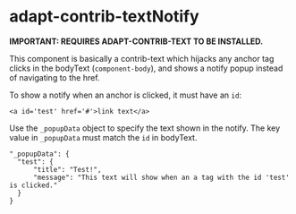# adapt-contrib-textNotify

**IMPORTANT: REQUIRES ADAPT-CONTRIB-TEXT TO BE INSTALLED.**

This component is basically a contrib-text which hijacks any anchor tag clicks in the bodyText (`component-body`), and shows a notify popup instead of navigating to the href.

To show a notify when an anchor is clicked, it must have an `id`:
```
<a id='test' href='#'>link text</a>
```

Use the `_popupData` object to specify the text shown in the notify. The key value in `_popupData` must match the `id` in bodyText.
```
"_popupData": {
  "test": {
      "title": "Test!",
      "message": "This text will show when an a tag with the id 'test' is clicked."
  }
}
```
